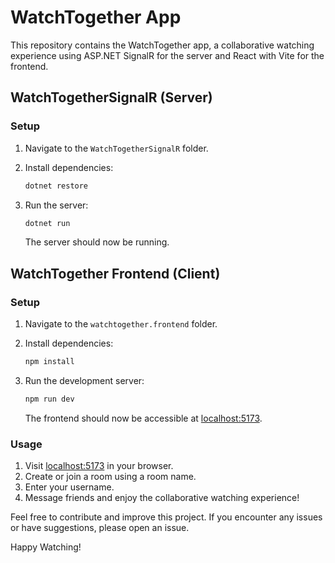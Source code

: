 # WatchTogether App

This repository contains the WatchTogether app, a collaborative watching experience using ASP.NET SignalR for the server and React with Vite for the frontend.

## WatchTogetherSignalR (Server)

### Setup

1. Navigate to the `WatchTogetherSignalR` folder.
2. Install dependencies:

    ```bash
    dotnet restore
    ```

3. Run the server:

    ```bash
    dotnet run
    ```

   The server should now be running.

## WatchTogether Frontend (Client)

### Setup

1. Navigate to the `watchtogether.frontend` folder.
2. Install dependencies:

    ```bash
    npm install
    ```

3. Run the development server:

    ```bash
    npm run dev
    ```

   The frontend should now be accessible at [localhost:5173](http://localhost:5173).

### Usage

1. Visit [localhost:5173](http://localhost:5173) in your browser.
2. Create or join a room using a room name.
3. Enter your username.
4. Message friends and enjoy the collaborative watching experience!

Feel free to contribute and improve this project. If you encounter any issues or have suggestions, please open an issue.

Happy Watching!
